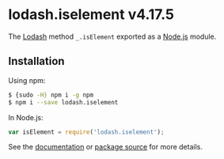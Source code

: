 # lodash.iselement v4.17.5

The [Lodash](https://lodash.com/) method `_.isElement` exported as a [Node.js](https://nodejs.org/) module.

## Installation

Using npm:
```bash
$ {sudo -H} npm i -g npm
$ npm i --save lodash.iselement
```

In Node.js:
```js
var isElement = require('lodash.iselement');
```

See the [documentation](https://lodash.com/docs#isElement) or [package source](https://github.com/lodash/lodash/blob/4.17.5-npm-packages/lodash.iselement) for more details.
